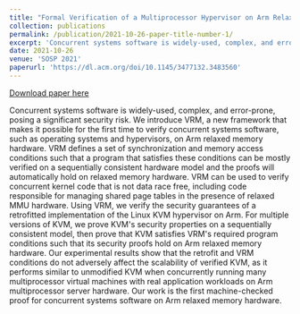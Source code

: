 ```yaml
---
title: "Formal Verification of a Multiprocessor Hypervisor on Arm Relaxed Memory Hardware"
collection: publications
permalink: /publication/2021-10-26-paper-title-number-1/
excerpt: 'Concurrent systems software is widely-used, complex, and error-prone, posing a significant security risk. We introduce VRM, a new framework that makes it possible for the first time to verify concurrent systems software, such as operating systems and hypervisors, on Arm relaxed memory hardware. VRM defines a set of synchronization and memory access conditions such that a program that satisfies these conditions can be mostly verified on a sequentially consistent hardware model and the proofs will automatically hold on relaxed memory hardware. VRM can be used to verify concurrent kernel code that is not data race free, including code responsible for managing shared page tables in the presence of relaxed MMU hardware. Using VRM, we verify the security guarantees of a retrofitted implementation of the Linux KVM hypervisor on Arm. For multiple versions of KVM, we prove KVM&apos;s security properties on a sequentially consistent model, then prove that KVM satisfies VRM&apos;s required program conditions such that its security proofs hold on Arm relaxed memory hardware. Our experimental results show that the retrofit and VRM conditions do not adversely affect the scalability of verified KVM, as it performs similar to unmodified KVM when concurrently running many multiprocessor virtual machines with real application workloads on Arm multiprocessor server hardware. Our work is the first machine-checked proof for concurrent systems software on Arm relaxed memory hardware.'
date: 2021-10-26
venue: 'SOSP 2021'
paperurl: 'https://dl.acm.org/doi/10.1145/3477132.3483560'
---
```


<a href='https://dl.acm.org/doi/10.1145/3477132.3483560'>Download paper here</a>

Concurrent systems software is widely-used, complex, and error-prone, posing a significant security risk. We introduce VRM, a new framework that makes it possible for the first time to verify concurrent systems software, such as operating systems and hypervisors, on Arm relaxed memory hardware. VRM defines a set of synchronization and memory access conditions such that a program that satisfies these conditions can be mostly verified on a sequentially consistent hardware model and the proofs will automatically hold on relaxed memory hardware. VRM can be used to verify concurrent kernel code that is not data race free, including code responsible for managing shared page tables in the presence of relaxed MMU hardware. Using VRM, we verify the security guarantees of a retrofitted implementation of the Linux KVM hypervisor on Arm. For multiple versions of KVM, we prove KVM&apos;s security properties on a sequentially consistent model, then prove that KVM satisfies VRM&apos;s required program conditions such that its security proofs hold on Arm relaxed memory hardware. Our experimental results show that the retrofit and VRM conditions do not adversely affect the scalability of verified KVM, as it performs similar to unmodified KVM when concurrently running many multiprocessor virtual machines with real application workloads on Arm multiprocessor server hardware. Our work is the first machine-checked proof for concurrent systems software on Arm relaxed memory hardware.
